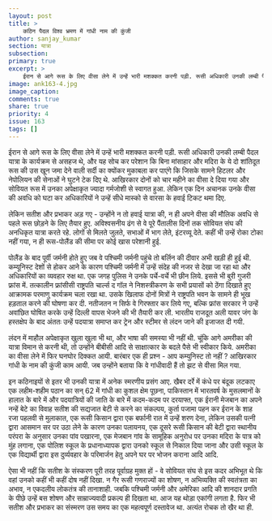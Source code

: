 ```yaml
---
layout: post
title: >
    कठिन पैदल विश्व भ्रमण में गांधी नाम की कुंजी
author: sanjay_kumar
section: यात्रा
subsection:
primary: true
excerpt: >
    ईरान से आगे रूस के लिए वीसा लेने में उन्हें भारी मशक्कत करनी पड़ी. रूसी अधिकारी उनकी लम्बी पैदल यात्रा के कार्यक्रम से असहज थे, और यह सोच कर परेशान कि बिना मांसाहार और मदिरा के ये दो शांतिदूत रूस की उस खून जमा देने वाली सर्दी का क्योंकर मुकाबला कर पाएंगे ...
image: ank163-4.jpg
image_caption: 
comments: true
share: true
priority: 4
issue: 163
tags: []
---
```


ईरान से आगे रूस के लिए वीसा लेने में उन्हें भारी मशक्कत करनी पड़ी. रूसी अधिकारी उनकी लम्बी पैदल यात्रा के कार्यक्रम से असहज थे, और यह सोच कर परेशान कि बिना मांसाहार और मदिरा के ये दो शांतिदूत रूस की उस खून जमा देने वाली सर्दी का क्योंकर मुकाबला कर पाएंगे कि जिसके सामने हिटलर और नेपोलियन की सेनाओं ने घुटने टेक दिए थे. आखिरकार दोनों को चार महीने का वीसा दे दिया गया और सोवियत रूस में उनका अपेक्षाकृत ज्यादा गर्मजोशी से स्वागत हुआ. लेकिन एक दिन अचानक उनके वीसा की अवधि को घटा कर अधिकारियों ने उन्हें सीधे मास्को से वारसा के हवाई टिकट थमा दिए.

लेकिन सतीश और प्रभाकर अड़ गए - उन्होंने न तो हवाई यात्रा की, न ही अपने वीसा की मौलिक अवधि से पहले रूस छोड़ने के लिए तैयार हुए. अविश्वसनीय ढंग से वे पूरे पैंतालीस दिनों तक सोवियत संघ की अनधिकृत यात्रा करते रहे. लोगों से मिलते जुलते, सभाओं में भाग लेते, इंटरव्यू देते. कहीं भी उन्हें रोका टोका नहीं गया, न ही रूस-पोलैंड की सीमा पर कोई खास परेशानी हुई.

पोलैंड के बाद पूर्वी जर्मनी होते हुए जब वे पश्चिमी जर्मनी पहुंचे तो बर्लिन की दीवार अभी खड़ी ही हुई थी. कम्यूनिस्ट देशों से होकर आने के कारण पश्चिमी जर्मनी में उन्हें संदेह की नजर से देखा जा रहा था और अधिकारियों का व्यवहार रुक्ष था. एक जगह पुलिस ने उनके पर्चे-वर्चे भी छीन लिये. इससे भी बुरी गुजरी फ्रांस में. तत्कालीन फ्रांसीसी राष्ट्रपति चार्ल्स द गॉल ने निशस्त्रीकरण के सभी प्रयासों को ठेंगा दिखाते हुए आक्रामक परमाणु कार्यक्रम चला रखा था. उसके खिलाफ दोनों मित्रों ने राष्ट्रपति भवन के सामने ही भूख हड़ताल करने की घोषणा कर दी. नतीजतन न सिर्फ वे गिरफ्तार कर लिये गए, बल्कि फ्रांस सरकार ने उन्हें अवांछित घोषित करके उन्हें दिल्ली वापस भेजने की भी तैयारी कर ली. भारतीय राजदूत अली यावर जंग के हस्तक्षेप के बाद अंततः उन्हें पदयात्रा समाप्त कर ट्रेन और स्टीमर से लंदन जाने की इजाजत दी गयी.

लंदन में माहौल अपेक्षाकृत खुला खुला भी था, और भाषा की समस्या भी नहीं थी. चूंकि आगे अमरीका की यात्रा विमान से करनी थी, तो उन्होंने बीबीसी आदि से साक्षात्कार के बदले पैसे भी स्वीकार किये. अमरीका का वीसा लेने में फिर घनघोर दिक्कत आयी. बारंबार एक ही प्रश्न  - आप कम्युनिस्ट तो नहीं ? आखिरकार गांधी के नाम की कुंजी काम आयी. जब उन्होंने बताया कि वे गांधीवादी हैं तो झट से वीसा मिल गया.

इन कठिनाइयों से इतर भी उनकी यात्रा में अनेक स्मरणीय प्रसंग आए. खैबर दर्रे में कंधे पर बंदूक लटकाए एक लहीम-शहीम पठान का सन् 62 में गांधी का कुशल क्षेम पूछना, पाकिस्तान में भारतवर्ष के मुसलमानों के हालात के बारे में और पदयात्रियों की जाति के बारे में कदम-कदम पर दरयाफ्त,  एक ईरानी मेजबान का अपने नन्हें बेटे का विवाह सतीश की सद्यजात बेटी से करने का संकल्पय,  कुर्ता पजामा पहन कर  ईरान के शाह रजा पहलवी से मुलाकात, एक रूसी किसान द्वारा एक बर्फानी रात में उन्हें शरण देना, लेकिन उसकी पत्नी द्वारा आसमान सर पर उठा लेने के कारण उनका पलायनय, एक दूसरे रूसी किसान की बेटी द्वारा स्थानीय परंपरा के अनुसार उनका पांव पखारना, एक मेजबान गांव के सामूहिक अनुरोध पर उनका मदिरा के पात्र को मुंह लगाना, एक पोलिश स्कूल के प्रधानाध्यापक द्वारा उनको स्कूल से निकाल दिया जाना और उसी स्कूल के एक विद्यार्थी द्वारा इस दुर्व्यवहार के परिमार्जन हेतु अपने घर पर भोजन कराना आदि आदि.

ऐसा भी नहीं कि सतीश के संस्करण पूरी तरह पूर्वाग्रह मुक्त हों - वे सोवियत संघ से इस कदर अभिभूत थे कि वहां उनको कहीं भी कहीं दोष नहीं दिखा. न गैर रूसी गणराज्यों का शोषण, न अभिव्यक्ति की स्वतंत्रता का अभाव, न एकदलीय लोकतंत्र की तानाशाही. जबकि पश्चिमी जर्मनी और अमेरिका आदि की शानदार प्रगति के पीछे उन्हें बस शोषण और साम्राज्यवादी प्रकल्प ही दिखता था. आज यह थोड़ा एकांगी लगता है. फिर भी सतीश और प्रभाकर का संस्मरण उस समय का एक महत्वपूर्ण दस्तावेज था. अत्यंत रोचक तो खैर था ही.